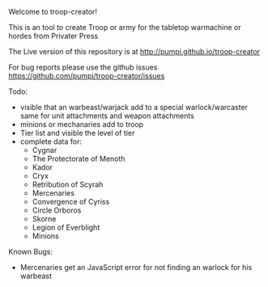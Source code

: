 Welcome to troop-creator!

This is an tool to create Troop or army for the tabletop warmachine or hordes from Privater Press

The Live version of this repository is at http://pumpi.github.io/troop-creator

For bug reports please use the github issues https://github.com/pumpi/troop-creator/issues

Todo:
- visible that an warbeast/warjack add to a special warlock/warcaster same for unit attachments and weapon attachments
- minions or mechanaries add to troop
- Tier list and visible the level of tier
- complete data for:
  - Cygnar
  - The Protectorate of Menoth
  - Kador
  - Cryx
  - Retribution of Scyrah
  - Mercenaries
  - Convergence of Cyriss
  - Circle Orboros
  - Skorne
  - Legion of Everblight
  - Minions

Known Bugs:
- Mercenaries get an JavaScript error for not finding an warlock for his warbeast
